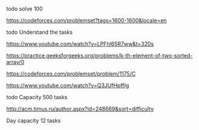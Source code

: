 todo solve 100

https://codeforces.com/problemset?tags=1600-1600&locale=en

todo Understand the tasks

https://www.youtube.com/watch?v=LPFhl65R7ww&t=320s

https://practice.geeksforgeeks.org/problems/k-th-element-of-two-sorted-array/0

https://codeforces.com/problemset/problem/1175/C

https://www.youtube.com/watch?v=Q3JUfHpffIg

todo Capacity 500 tasks

http://acm.timus.ru/author.aspx?id=248669&sort=difficulty

Day capacity 12 tasks
